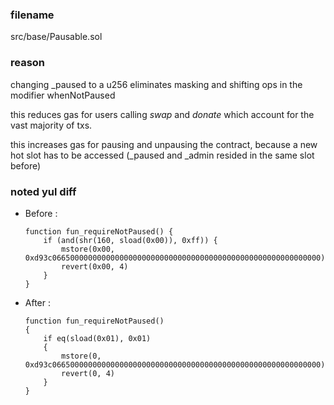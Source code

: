### filename
src/base/Pausable.sol

### reason

changing \_paused to a u256 eliminates masking and shifting ops in the modifier whenNotPaused

this reduces gas for users calling _swap_ and _donate_ which account for the vast majority of txs.

this increases gas for pausing and unpausing the contract, because a new hot slot has to be accessed (\_paused and \_admin resided in the same slot before)

### noted yul diff

- Before :


    ```
    function fun_requireNotPaused() {
        if (and(shr(160, sload(0x00)), 0xff)) {
            mstore(0x00, 0xd93c066500000000000000000000000000000000000000000000000000000000)
            revert(0x00, 4)
        }
    }
    ```

- After :

    ```
    function fun_requireNotPaused()
    {
        if eq(sload(0x01), 0x01)
        {
            mstore(0, 0xd93c066500000000000000000000000000000000000000000000000000000000)
            revert(0, 4)
        }
    }
    ```
